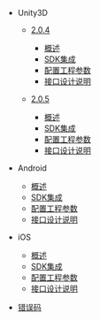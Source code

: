 * Unity3D
   * [2.0.4](/ZH/Unity3D/summary)
       * [概述](/ZH/Unity3D/summary)
       * [SDK集成](/ZH/Unity3D/sdk_integration)
       * [配置工程参数](/ZH/Unity3D/edit_resources)
       * [接口设计说明](/ZH/Unity3D/Interface_design_description)
       
   * [2.0.5](/ZH/Android/summary)
       * [概述](/ZH/Unity3D/summary)
       * [SDK集成](/ZH/Unity3D/sdk_integration)
       * [配置工程参数](/ZH/Unity3D/edit_resources)
       * [接口设计说明](/ZH/Unity3D/Interface_design_description)
       
* Android
   * [概述](/ZH/Android/summary)
   * [SDK集成](/ZH/Android/sdk_implementation)
   * [配置工程参数](/ZH/Android/edit_resources)
   * [接口设计说明](/ZH/Android/Interface_design_description)
    
* iOS
    * [概述](/ZH/iOS/1.summary)
    * [SDK集成](/ZH/iOS/2.AccessProcess)
    * [配置工程参数](/ZH/iOS/3.ConfigProjectParam)
    * [接口设计说明](/ZH/iOS/4.SDKUsage)
    
* [错误码](/ZH/errorcode)
